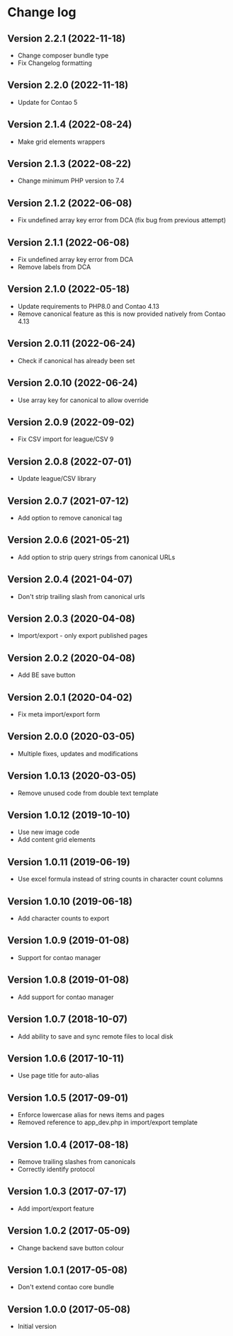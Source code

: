 # Change log

## Version 2.2.1 (2022-11-18)
- Change composer bundle type
- Fix Changelog formatting

## Version 2.2.0 (2022-11-18)
- Update for Contao 5

## Version 2.1.4 (2022-08-24)
- Make grid elements wrappers

## Version 2.1.3 (2022-08-22)
- Change minimum PHP version to 7.4

## Version 2.1.2 (2022-06-08)
- Fix undefined array key error from DCA (fix bug from previous attempt)

## Version 2.1.1 (2022-06-08)
- Fix undefined array key error from DCA
- Remove labels from DCA
 
## Version 2.1.0 (2022-05-18)
- Update requirements to PHP8.0 and Contao 4.13
- Remove canonical feature as this is now provided natively from Contao 4.13

## Version 2.0.11 (2022-06-24)
- Check if canonical has already been set

## Version 2.0.10 (2022-06-24)
- Use array key for canonical to allow override

## Version 2.0.9 (2022-09-02)
- Fix CSV import for league/CSV 9

## Version 2.0.8 (2022-07-01)
- Update league/CSV library

## Version 2.0.7 (2021-07-12)
- Add option to remove canonical tag

## Version 2.0.6 (2021-05-21)
- Add option to strip query strings from canonical URLs

## Version 2.0.4 (2021-04-07)
- Don't strip trailing slash from canonical urls

## Version 2.0.3 (2020-04-08)
- Import/export - only export published pages

## Version 2.0.2 (2020-04-08)
- Add BE save button

## Version 2.0.1 (2020-04-02)
- Fix meta import/export form

## Version 2.0.0 (2020-03-05)
- Multiple fixes, updates and modifications

## Version 1.0.13 (2020-03-05)
- Remove unused code from double text template

## Version 1.0.12 (2019-10-10)
- Use new image code
- Add content grid elements

## Version 1.0.11 (2019-06-19)
- Use excel formula instead of string counts in character count columns

## Version 1.0.10 (2019-06-18)
- Add character counts to export

## Version 1.0.9 (2019-01-08)
- Support for contao manager

## Version 1.0.8 (2019-01-08)
- Add support for contao manager

## Version 1.0.7 (2018-10-07)
- Add ability to save and sync remote files to local disk

## Version 1.0.6 (2017-10-11)
- Use page title for auto-alias

## Version 1.0.5 (2017-09-01)
- Enforce lowercase alias for news items and pages
- Removed reference to app_dev.php in import/export template

## Version 1.0.4 (2017-08-18)
- Remove trailing slashes from canonicals
- Correctly identify protocol

## Version 1.0.3 (2017-07-17)
- Add import/export feature

## Version 1.0.2 (2017-05-09)
- Change backend save button colour

## Version 1.0.1 (2017-05-08)
- Don't extend contao core bundle

## Version 1.0.0 (2017-05-08)
- Initial version
